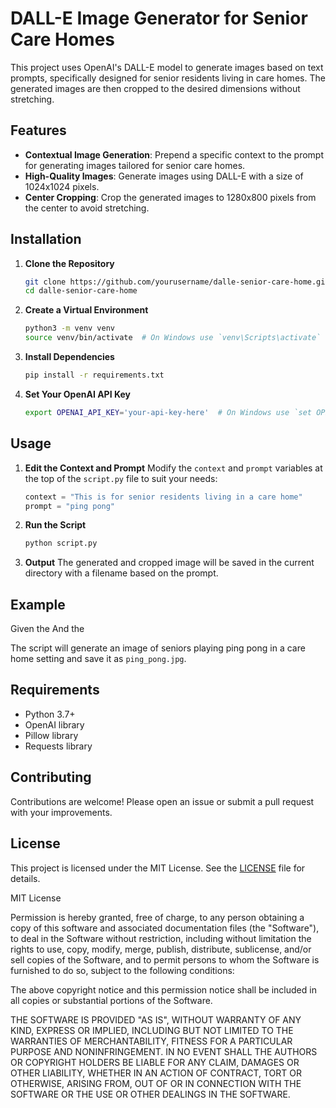 # DALL-E Image Generator for Senior Care Homes

This project uses OpenAI's DALL-E model to generate images based on text prompts, specifically designed for senior residents living in care homes. The generated images are then cropped to the desired dimensions without stretching.

## Features

- **Contextual Image Generation**: Prepend a specific context to the prompt for generating images tailored for senior care homes.
- **High-Quality Images**: Generate images using DALL-E with a size of 1024x1024 pixels.
- **Center Cropping**: Crop the generated images to 1280x800 pixels from the center to avoid stretching.

## Installation

1. **Clone the Repository**
    ```sh
    git clone https://github.com/yourusername/dalle-senior-care-home.git
    cd dalle-senior-care-home
    ```

2. **Create a Virtual Environment**
    ```sh
    python3 -m venv venv
    source venv/bin/activate  # On Windows use `venv\Scripts\activate`
    ```

3. **Install Dependencies**
    ```sh
    pip install -r requirements.txt
    ```

4. **Set Your OpenAI API Key**
    ```sh
    export OPENAI_API_KEY='your-api-key-here'  # On Windows use `set OPENAI_API_KEY=your-api-key-here`
    ```

## Usage

1. **Edit the Context and Prompt**
    Modify the `context` and `prompt` variables at the top of the `script.py` file to suit your needs:
    ```python
    context = "This is for senior residents living in a care home"
    prompt = "ping pong"
    ```

2. **Run the Script**
    ```sh
    python script.py
    ```

3. **Output**
    The generated and cropped image will be saved in the current directory with a filename based on the prompt.

## Example

Given the <context> And the <prompt>

The script will generate an image of seniors playing ping pong in a care home setting and save it as `ping_pong.jpg`.

## Requirements

- Python 3.7+
- OpenAI library
- Pillow library
- Requests library

## Contributing

Contributions are welcome! Please open an issue or submit a pull request with your improvements.

## License

This project is licensed under the MIT License. See the [LICENSE](LICENSE) file for details.

MIT License

Permission is hereby granted, free of charge, to any person obtaining a copy
of this software and associated documentation files (the "Software"), to deal
in the Software without restriction, including without limitation the rights
to use, copy, modify, merge, publish, distribute, sublicense, and/or sell
copies of the Software, and to permit persons to whom the Software is
furnished to do so, subject to the following conditions:

The above copyright notice and this permission notice shall be included in all
copies or substantial portions of the Software.

THE SOFTWARE IS PROVIDED "AS IS", WITHOUT WARRANTY OF ANY KIND, EXPRESS OR
IMPLIED, INCLUDING BUT NOT LIMITED TO THE WARRANTIES OF MERCHANTABILITY,
FITNESS FOR A PARTICULAR PURPOSE AND NONINFRINGEMENT. IN NO EVENT SHALL THE
AUTHORS OR COPYRIGHT HOLDERS BE LIABLE FOR ANY CLAIM, DAMAGES OR OTHER
LIABILITY, WHETHER IN AN ACTION OF CONTRACT, TORT OR OTHERWISE, ARISING FROM,
OUT OF OR IN CONNECTION WITH THE SOFTWARE OR THE USE OR OTHER DEALINGS IN THE
SOFTWARE.
